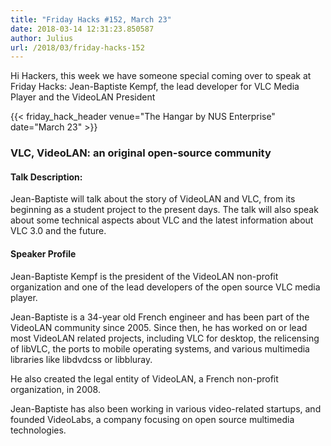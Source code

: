 ```yaml
---
title: "Friday Hacks #152, March 23"
date: 2018-03-14 12:31:23.850587
author: Julius
url: /2018/03/friday-hacks-152
---
```


Hi Hackers, this week we have someone special coming over to speak at Friday Hacks: Jean-Baptiste Kempf, the lead developer for VLC Media Player and the VideoLAN President

{{< friday_hack_header venue="The Hangar by NUS Enterprise" date="March 23" >}}


### VLC, VideoLAN: an original open-source community

#### Talk Description:

Jean-Baptiste will talk about the story of VideoLAN and VLC, from its beginning as a student project to the present days.
The talk will also speak about some technical aspects about VLC and the latest information about VLC 3.0 and the future.

#### Speaker Profile

Jean-Baptiste Kempf is the president of the VideoLAN non-profit organization and one of the lead developers of the open source VLC media player.

Jean-Baptiste is a 34-year old French engineer and has been part of the VideoLAN community since 2005. Since then, he has worked on or lead most VideoLAN related projects, including VLC for desktop, the relicensing of libVLC, the ports to mobile operating systems, and various multimedia libraries like libdvdcss or libbluray.

He also created the legal entity of VideoLAN, a French non-profit organization, in 2008.

Jean-Baptiste has also been working in various video-related startups, and founded VideoLabs, a company focusing on open source multimedia technologies.

